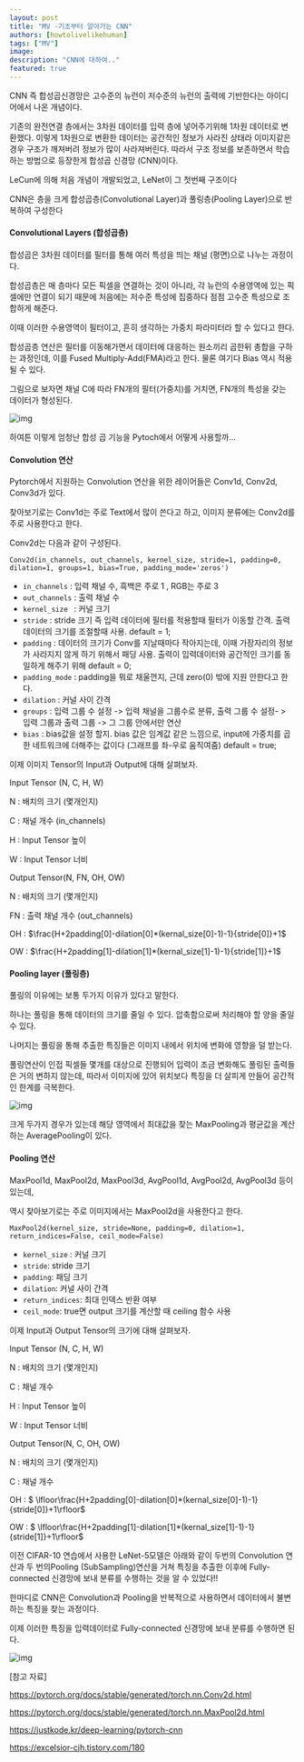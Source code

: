 ```yaml
---
layout: post
title: "MV -기초부터 알아가는 CNN"
authors: [howtolivelikehuman]
tags: ["MV"]
image: 
description: "CNN에 대하여.."
featured: true
---
```


CNN 즉 합성곱신경망은 고수준의 뉴런이 저수준의 뉴런의 출력에 기반한다는 아이디어에서 나온 개념이다.

기존의 완전연결 층에서는 3차원 데이터를 입력 층에 넣어주기위해 1차원 데이터로 변환했다.  이렇게 1차원으로 변환한 데이터는 공간적인 정보가 사라진 상태라 이미지같은 경우 구조가 깨져버려 정보가 많이 사라져버린다. 따라서 구조 정보를 보존하면서 학습하는 방법으로 등장한게 합성곱 신경망 (CNN)이다.

LeCun에 의해 처음 개념이 개발되었고, LeNet이 그 첫번째 구조이다

CNN은 층을 크게 합성곱층(Convolutional Layer)과 풀링층(Pooling Layer)으로 반복하여 구성한다



#### Convolutional Layers (합성곱층)

합성곱은 3차원 데이터를 필터를 통해 여러 특성을 띄는 채널 (평면)으로 나누는 과정이다.



합성곱층은 매 층마다 모든 픽셀을 연결하는 것이 아니라, 각 뉴런의 수용영역에 있는 픽셀에만 연결이 되기 때문에 처음에는 저수준 특성에 집중하다 점점 고수준 특성으로 조합하게 해준다.

이때 이러한 수용영역이 필터이고, 흔히 생각하는 가중치 파라미터라 할 수 있다고 한다. 

합성곱층 연산은 필터를 이동해가면서 데이터에 대응하는 원소끼리 곱한뒤 총합을 구하는 과정인데, 이를 Fused Multiply-Add(FMA)라고 한다. 물론 여기다 Bias 역시 적용될 수 있다.



그림으로 보자면 채널 C에 따라 FN개의 필터(가중치)를 거치면, FN개의 특성을 갖는 데이터가 형성된다. 

![img](https://blog.kakaocdn.net/dn/b3FkeR/btqKibpnict/hvXg8asb8TsDP0kTVKnXsK/img.png)

하여튼 이렇게 엄청난 합성 곱 기능을 Pytoch에서 어떻게 사용할까...



#### Convolution 연산

Pytorch에서 지원하는 Convolution 연산을 위한 레이어들은 Conv1d, Conv2d, Conv3d가 있다.

찾아보기로는 Conv1d는 주로 Text에서 많이 쓴다고 하고, 이미지 분류에는 Conv2d를 주로 사용한다고 한다.



Conv2d는 다음과 같이 구성된다.

`Conv2d(in_channels, out_channels, kernel_size, stride=1, padding=0, dilation=1, groups=1, bias=True, padding_mode='zeros')`

* `in_channels` : 입력 채널 수, 흑백은 주로 1 , RGB는 주로 3
* `out_channels` : 출력 채널 수
* `kernel_size ` :  커널 크기
* `stride` :  stride 크기 즉 입력 데이터에 필터를 적용할때 필터가 이동할 간격. 출력 데이터의 크기를 조절할때 사용. default = 1;
* `padding` : 데이터의 크기가 Conv를 지날때마다 작아지는데, 이때 가장자리의 정보가 사라지지 않게 하기 위해서 패딩 사용.  출력이 입력데이터와 공간적인 크기를 동일하게 해주기 위해 default = 0; 
* `padding_mode` : padding을 뭐로 채울껀지, 근데 zero(0) 밖에 지원 안한다고 한다.
* `dilation` : 커널 사이 간격
* `groups` : 입력 그룹 수 설정 -> 입력 채널을 그룹수로 분류, 출력 그룹 수 설정- > 입력 그룹과 출력 그룹 -> 그 그룹 안에서만 연산 
* `bias` : bias값을 설정 할지. bias 값은 임계값 같은 느낌으로, input에 가중치를 곱한 네트워크에 더해주는 값이다 (그래프를 좌-우로 움직여줌) default = true;



이제 이미지 Tensor의 Input과 Output에 대해 살펴보자.

Input Tensor (N, C, H, W)

N : 배치의 크기 (몇개인지)

C : 채널 개수 (in_channels)

H : Input Tensor 높이

W : Input Tensor 너비



Output Tensor(N, FN, OH, OW)  

N : 배치의 크기 (몇개인지)

FN : 출력 채널 개수 (out_channels)

OH : $\frac{H+2padding[0]-dilation[0]*(kernal_size[0]-1)-1}{stride[0]}+1$

OW : $\frac{H+2padding[1]-dilation[1]*(kernal_size[1]-1)-1}{stride[1]}+1$ 



#### Pooling layer (풀링층)

풀링의 이유에는 보통 두가지 이유가 있다고 말한다.

하나는 풀링을 통해 데이터의 크기를 줄일 수 있다. 압축함으로써 처리해야 할 양을 줄일 수 있다.

나머지는 풀링을 통해 추출한 특징들은 이미지 내에서 위치에 변화에 영향을 덜 받는다. 

풀링연산이 인접 픽셀들 몇개를 대상으로 진행되어 입력이 조금 변화해도 풀링된 출력들은 거의 변하지 않는데, 따라서 이미지에 있어 위치보다 특징을 더 살피게 만들어 공간적인 한계를 극복한다.

![img](https://blog.kakaocdn.net/dn/cmI0rh/btqJ8glHhF6/mkPA9EbTlCOLwzfzWwFio1/img.png)

크게 두가지 경우가 있는데 해당 영역에서 최대값을 찾는 MaxPooling과 평균값을 계산하는 AveragePooling이 있다.



#### Pooling 연산

MaxPool1d, MaxPool2d, MaxPool3d, AvgPool1d, AvgPool2d, AvgPool3d 등이 있는데,

역시 찾아보기로는 주로 이미지에서는 MaxPool2d을 사용한다고 한다.

`MaxPool2d(kernel_size, stride=None, padding=0, dilation=1, return_indices=False, ceil_mode=False)`

- `kernel_size` :  커널 크기
- `stride`:  stride 크기 
- `padding`:  패딩 크기
- `dilation`:  커널 사이 간격
- `return_indices`: 최대 인덱스 반환 여부 
- `ceil_mode`: true면 output 크기를 계산할 때 ceiling 함수 사용



이제  Input과 Output Tensor의 크기에 대해 살펴보자.

Input Tensor (N, C, H, W)

N : 배치의 크기 (몇개인지)

C : 채널 개수

H : Input Tensor 높이

W : Input Tensor 너비



Output Tensor(N, C, OH, OW)  

N : 배치의 크기 (몇개인지)

C : 채널 개수

OH : $ \lfloor\frac{H+2padding[0]-dilation[0]*(kernal_size[0]-1)-1}{stride[0]}+1\rfloor$

OW : $ \lfloor\frac{H+2padding[1]-dilation[1]*(kernal_size[1]-1)-1}{stride[1]}+1\rfloor$



이전 CIFAR-10 연습에서 사용한 LeNet-5모델은 아래와 같이 두번의 Convolution 연산과 두 번의Pooling (SubSampling)연산을 거쳐 특징을 추출한 이후에 Fully-connected 신경망에 보내 분류를 수행하는 것을 알 수 있었다!!

한마디로 CNN은 Convolution과 Pooling을 반복적으로 사용하면서 데이터에서 불변하는 특징을 찾는 과정이다.

이제 이러한 특징을 입력데이터로 Fully-connected 신경망에 보내 분류를 수행하면 된다.

![img](https://blog.kakaocdn.net/dn/HA7Hq/btqJ92tU4k7/KN0jht5rqhZFBy9g66LHTk/img.png)





[참고 자료]

https://pytorch.org/docs/stable/generated/torch.nn.Conv2d.html

https://pytorch.org/docs/stable/generated/torch.nn.MaxPool2d.html

https://justkode.kr/deep-learning/pytorch-cnn

https://excelsior-cjh.tistory.com/180

